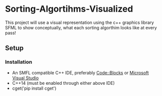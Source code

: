 # Sorting-Algortihms-Visualized
This project will use a visual representation using the c++ graphics library SFML to show conceptually, what each sorting algorthim looks like at every pass!

## Setup
### Installation
- An SMFL compatible C++ IDE, preferably [Code::Blocks](http://www.codeblocks.org/downloads) or [Microsoft Visual Studio](https://visualstudio.microsoft.com/downloads/)
- C++14 (must be enabled through either above IDE)
- cget('pip install cget')
